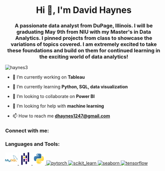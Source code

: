<h1 align="center">Hi 👋, I'm David Haynes</h1>
<h3 align="center">A passionate data analyst from DuPage, Illinois. I will be graduating May 9th from NIU with my Master's in Data Analytics. I pinned projects from class to showcase the variations of topics covered. I am extremely excited to take these foundations and build on them for continued learning in the exciting world of data analytics!</h3>

<p align="left"> <img src="https://komarev.com/ghpvc/?username=haynes3&label=Profile%20views&color=0e75b6&style=flat" alt="haynes3" /> </p>

- 🔭 I’m currently working on **Tableau**

- 🌱 I’m currently learning **Python, SQL, data visualization**

- 👯 I’m looking to collaborate on **Power BI**

- 🤝 I’m looking for help with **machine learning**

- 📫 How to reach me **dhaynes1247@gmail.com**

<h3 align="left">Connect with me:</h3>
<p align="left">
</p>

<h3 align="left">Languages and Tools:</h3>
<p align="left"> <a href="https://www.mysql.com/" target="_blank" rel="noreferrer"> <img src="https://raw.githubusercontent.com/devicons/devicon/master/icons/mysql/mysql-original-wordmark.svg" alt="mysql" width="40" height="40"/> </a> <a href="https://pandas.pydata.org/" target="_blank" rel="noreferrer"> <img src="https://raw.githubusercontent.com/devicons/devicon/2ae2a900d2f041da66e950e4d48052658d850630/icons/pandas/pandas-original.svg" alt="pandas" width="40" height="40"/> </a> <a href="https://www.python.org" target="_blank" rel="noreferrer"> <img src="https://raw.githubusercontent.com/devicons/devicon/master/icons/python/python-original.svg" alt="python" width="40" height="40"/> </a> <a href="https://pytorch.org/" target="_blank" rel="noreferrer"> <img src="https://www.vectorlogo.zone/logos/pytorch/pytorch-icon.svg" alt="pytorch" width="40" height="40"/> </a> <a href="https://scikit-learn.org/" target="_blank" rel="noreferrer"> <img src="https://upload.wikimedia.org/wikipedia/commons/0/05/Scikit_learn_logo_small.svg" alt="scikit_learn" width="40" height="40"/> </a> <a href="https://seaborn.pydata.org/" target="_blank" rel="noreferrer"> <img src="https://seaborn.pydata.org/_images/logo-mark-lightbg.svg" alt="seaborn" width="40" height="40"/> </a> <a href="https://www.tensorflow.org" target="_blank" rel="noreferrer"> <img src="https://www.vectorlogo.zone/logos/tensorflow/tensorflow-icon.svg" alt="tensorflow" width="40" height="40"/> </a> </p>
